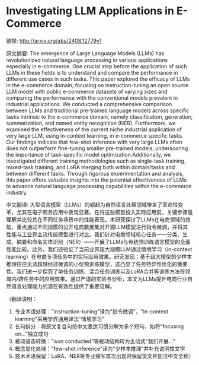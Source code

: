 # Investigating LLM Applications in E-Commerce

链接: http://arxiv.org/abs/2408.12779v1

原文摘要:
The emergence of Large Language Models (LLMs) has revolutionized natural
language processing in various applications especially in e-commerce. One
crucial step before the application of such LLMs in these fields is to
understand and compare the performance in different use cases in such tasks.
This paper explored the efficacy of LLMs in the e-commerce domain, focusing on
instruction-tuning an open source LLM model with public e-commerce datasets of
varying sizes and comparing the performance with the conventional models
prevalent in industrial applications. We conducted a comprehensive comparison
between LLMs and traditional pre-trained language models across specific tasks
intrinsic to the e-commerce domain, namely classification, generation,
summarization, and named entity recognition (NER). Furthermore, we examined the
effectiveness of the current niche industrial application of very large LLM,
using in-context learning, in e-commerce specific tasks. Our findings indicate
that few-shot inference with very large LLMs often does not outperform
fine-tuning smaller pre-trained models, underscoring the importance of
task-specific model optimization.Additionally, we investigated different
training methodologies such as single-task training, mixed-task training, and
LoRA merging both within domain/tasks and between different tasks. Through
rigorous experimentation and analysis, this paper offers valuable insights into
the potential effectiveness of LLMs to advance natural language processing
capabilities within the e-commerce industry.

中文翻译:
大型语言模型（LLMs）的崛起为自然语言处理领域带来了革命性变革，尤其在电子商务应用中表现显著。在将这些模型投入实际应用前，关键步骤是理解并比较其在不同任务场景中的性能表现。本研究探讨了LLMs在电商领域的效能，重点通过不同规模的公开电商数据集对开源LLM模型进行指令微调，并将其性能与工业界主流传统模型进行对比。我们针对电商领域核心任务——分类、生成、摘要和命名实体识别（NER）——开展了LLMs与传统预训练语言模型的全面性能比较。此外，我们还验证了当前业界超大规模LLM通过情境学习（in-context learning）在电商专项任务中的实际应用效果。研究发现：基于超大模型的少样本推理往往无法超越经过微调的小型预训练模型，这凸显了任务特异性优化的重要性。我们进一步探究了单任务训练、混合任务训练以及LoRA合并等训练方法在领域内/跨任务中的应用效果。通过严谨的实验与分析，本文为LLMs提升电商行业自然语言处理能力的潜在有效性提供了重要见解。  

（翻译说明：  
1. 专业术语处理："instruction-tuning"译为"指令微调"，"in-context learning"采用学界通用译法"情境学习"  
2. 长句拆分：将原文复合句按中文表达习惯分解为多个短句，如将"focusing on..."独立成句  
3. 被动语态转换："was conducted"等被动结构转为主动式"我们开展..."  
4. 概念显化处理："few-shot inference"译为"少样本推理"并补充说明性文字  
5. 技术术语保留：LoRA、NER等专业缩写首次出现时保留英文并加注中文全称）
